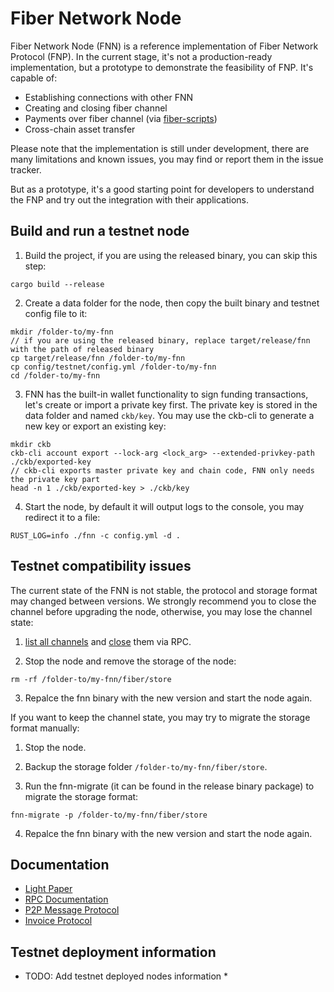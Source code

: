 # Fiber Network Node

Fiber Network Node (FNN) is a reference implementation of Fiber Network Protocol (FNP). In the current stage, it's not a production-ready implementation, but a prototype to demonstrate the feasibility of FNP. It's capable of:

* Establishing connections with other FNN
* Creating and closing fiber channel
* Payments over fiber channel (via [fiber-scripts])
* Cross-chain asset transfer

Please note that the implementation is still under development, there are many limitations and known issues, you may find or report them in the issue tracker.

But as a prototype, it's a good starting point for developers to understand the FNP and try out the integration with their applications.

## Build and run a testnet node

1. Build the project, if you are using the released binary, you can skip this step:

```
cargo build --release
```

2. Create a data folder for the node, then copy the built binary and testnet config file to it:

```
mkdir /folder-to/my-fnn
// if you are using the released binary, replace target/release/fnn with the path of released binary
cp target/release/fnn /folder-to/my-fnn
cp config/testnet/config.yml /folder-to/my-fnn
cd /folder-to/my-fnn
```

3. FNN has the built-in wallet functionality to sign funding transactions, let's create or import a private key first. The private key is stored in the data folder and named `ckb/key`. You may use the ckb-cli to generate a new key or export an existing key:

```
mkdir ckb
ckb-cli account export --lock-arg <lock_arg> --extended-privkey-path ./ckb/exported-key
// ckb-cli exports master private key and chain code, FNN only needs the private key part
head -n 1 ./ckb/exported-key > ./ckb/key
```

4. Start the node, by default it will output logs to the console, you may redirect it to a file:

```
RUST_LOG=info ./fnn -c config.yml -d .
```

## Testnet compatibility issues

The current state of the FNN is not stable, the protocol and storage format may changed between versions. We strongly recommend you to close the channel before upgrading the node, otherwise, you may lose the channel state:

1. [list all channels](./src/rpc/README.md#channel-list_channels) and [close](./src/rpc/README.md#channel-shutdown_channel) them via RPC.

2. Stop the node and remove the storage of the node:

```
rm -rf /folder-to/my-fnn/fiber/store
```

3. Repalce the fnn binary with the new version and start the node again.


If you want to keep the channel state, you may try to migrate the storage format manually:

1. Stop the node.

2. Backup the storage folder `/folder-to/my-fnn/fiber/store`.

3. Run the fnn-migrate (it can be found in the release binary package) to migrate the storage format:

```
fnn-migrate -p /folder-to/my-fnn/fiber/store
```

4. Repalce the fnn binary with the new version and start the node again.

## Documentation

* [Light Paper](./docs/light-paper.md)
* [RPC Documentation](./src/rpc/README.md)
* [P2P Message Protocol](./docs/specs/p2p-message.md)
* [Invoice Protocol](./docs/specs/payment-invoice.md)

## Testnet deployment information

* TODO: Add testnet deployed nodes information *

[fiber-scripts]: https://github.com/nervosnetwork/fiber-scripts
